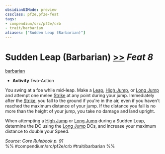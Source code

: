 ```yaml
---
obsidianUIMode: preview
cssclass: pf2e,pf2e-feat
tags:
- compendium/src/pf2e/crb
- trait/barbarian
aliases: ["Sudden Leap (Barbarian)"]
---
```

# Sudden Leap (Barbarian)  [>>](../../Rules/core-rulebook/chapter-9-playing-the-game.md#Actions "Two-Action") *Feat 8*  
[barbarian](../../Rules/traits/barbarian.md)  

- **Activity** Two-Action

You swing at a foe while mid-leap. Make a [Leap](../../Rules/actions/leap.md), [High Jump](../../Rules/actions/high-jump.md), or [Long Jump](../../Rules/actions/long-jump.md) and attempt one melee [Strike](../../Rules/actions/strike.md) at any point during your jump. Immediately after the [Strike](../../Rules/actions/strike.md), you fall to the ground if you're in the air, even if you haven't reached the maximum distance of your jump. If the distance you fall is no more than the height of your jump, you take no damage and land upright.

When attempting a [High Jump](../../Rules/actions/high-jump.md) or [Long Jump](../../Rules/actions/long-jump.md) during a Sudden Leap, determine the DC using the [Long Jump](../../Rules/actions/long-jump.md) DCs, and increase your maximum distance to double your Speed.

*Source: Core Rulebook p. 91*  
%% #compendium/src/pf2e/crb #trait/barbarian %%